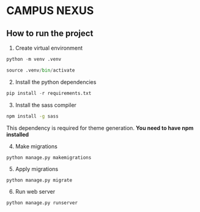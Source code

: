 # CAMPUS NEXUS

## How to run the project

1. Create virtual environment

```python
python -m venv .venv

source .venv/bin/activate

```
2. Install the python dependencies

```python
pip install -r requirements.txt
```

3. Install the sass compiler

```bash
npm install -g sass
```

This dependency is required for theme generation. **You need to have npm installed**

4. Make migrations

```python
python manage.py makemigrations
```

5. Apply migrations

```
python manage.py migrate
```

6. Run web server

```python
python manage.py runserver
```

